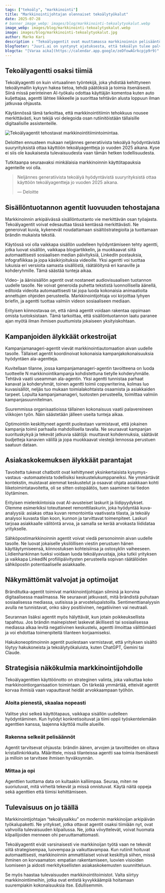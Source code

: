 ```yaml
---
tags: ["tekoäly", "markkinointi"]
title: "Markkinointijohtajan olennaiset tekoälytyökalut"
date: 2025-07-28
# banner_image_webp: images/blog/markkinointi-tekoalytyokalut.webp
image_webp: images/blog/markkinointi-tekoalytyokalut.webp
image: images/blog/markkinointi-tekoalytyokalut.jpg
author: Marko Kari
description : "Tekoälyagentit ovat muuttamassa markkinoinnin pelisääntöjä. Markkinointijohtajan työkalu-arsenaaliin on ilmestynyt uudenlaisia digitaalisia assistentteja, jotka kykenevät itsenäisesti toimimaan kohti asetettuja tavoitteita. Mutta mitä nämä agentit oikeastaan ovat, ja miksi jokaisen markkinointipäättäjän tulisi tuntea ne?"
blogfooter: "Juuri.ai on syntynyt ajatuksesta, että tekoälyn tulee palvella ihmistä, ei toisin päin. Hyödynnämme uusimpia kielimalleja ja automaatioteknologioita, jotta sinulle jää enemmän aikaa olennaiseen eli kasvuun, luovuuteen ja asiakastyöhön. Jutellaanko?"
blogcta: "[Varaa aika](https://calendar.app.google/zeDfowAGrkcpjp9r9)"
---
```


## Tekoälyagentti osaksi tiimiä

Tekoälyagentti on kuin virtuaalinen työntekijä, joka yhdistää kehittyneen tekoälymallin kykyyn hakea tietoa, tehdä päätöksiä ja toimia itsenäisesti. Siinä missä perinteinen AI-työkalu odottaa käyttäjän komentoa kuten auto kuljettajaa, agentti lähtee liikkeelle ja suorittaa tehtävän alusta loppuun ilman jatkuvaa ohjausta.

Käytännössä tämä tarkoittaa, että markkinointitiimin tehokkuus nousee merkittävästi, kun tekijä voi delegoida osan rutiinitöistään tällaisille digitaalisille assistenteille.

![Tekoälyagentit tehostavat markkinointitiimintoimintaa.](/images/blog/markkinointi-tekoalytyokalut.jpg)

Deloitten ennusteen mukaan neljännes generatiivista tekoälyä hyödyntävistä suuryrityksistä ottaa käyttöön tekoälyagentteja jo vuoden 2025 aikana. Kyse ei siis ole kaukaisesta tulevaisuudesta vaan tämän hetken todellisuudesta.

Tutkitaanpa seuraavaksi minkälaisia markkinoinnin käyttötapauksia agenteille voi olla. 


> Neljännes generatiivista tekoälyä hyödyntävistä suuryrityksistä ottaa käyttöön tekoälyagentteja jo vuoden 2025 aikana.
> 
> — Deloitte

## Sisällöntuotannon agentit luovuuden tehostajana

Markkinoinnin arkipäivässä sisällöntuotanto vie merkittävän osan työajasta. Tekoälyagentit voivat edesauttaa tässä kentässä merkittävästi. Ne generoivat kuvia, kykenevät noudattamaan sisältöstrategioita ja tuottamaan brändin mukaista tekstiä.

Käytössä voi olla vaikkapa sisällön uudelleen hyödyntämiseen tehty agentti, jotka luovat sisällön, vaikkapa blogiartikkelin, ja muokkaavat siitä automaattisesti sosiaalisen median päivityksiä, LinkedIn postauksia, infografiikkaa ja jopa käsikirjoituksia videoille. Yksi agentti voi tuottaa lukuisia eri versioita samasta sisällöstä, räätälöitynä eri kanaville ja kohderyhmille. Tämä säästää tunteja aikaa. 

Video- ja äänisisällön agentit ovat nostaneet audiovisuaalisen tuotannon uudelle tasolle. Ne voivat generoida puhetta tekstistä luonnollisella äänellä, editoida videoita automaattisesti tai jopa luoda kokonaisia animaatioita annettujen ohjeiden perusteella. Markkinointijohtaja voi kirjoittaa lyhyen briefin, ja agentti tuottaa valmiin videon sosiaaliseen mediaan.

Erityisen kiinnostavaa on, että nämä agentit voidaan rakentaa oppimaan omista tuotoksistaan. Tämä tarkoittaa, että sisällöntuotannon laatu paranee ajan myötä ilman ihmisen puuttumista jokaiseen yksityiskohtaan.

## Kampanjoiden älykkäät orkestroijat

Kampanjamanageri-agentit vievät markkinointiautomaation aivan uudelle tasolle. Tällaiset agentit koordinoivat kokonaisia kampanjakokonaisuuksia hyödyntäen ala-agentteja.

Kuvitellaan tilanne, jossa kampanjamanageri-agentin tavoitteena on luoda tuotteelle N markkinointikampanja kohdistettuna tietylle kohderyhmälle. Tehtävä vaatii useamman ala-agentin. Yksi agentti tunnistaa parhaat kanavat ja kohderyhmät, toinen agentti toimii copywriterina, kolmas luo kuvasisällöt, neljäs tuo mukaan toimialakohtaista osaamista ja asiakkaiden tarpeet. Lopulta kampanjamanageri, tuotosten perusteella, toimittaa valmiin kampanjasuunnitelman. 

Suuremmissa organisaatioissa tällainen kokonaisuus vaatii palavereineen viikkojen työn. Näin säästetään jälleen useita tunteja aikaa.

Optimointiin keskittyneet agentit puolestaan varmistavat, että jokainen kampanja toimii parhaalla mahdollisella tavalla. Ne seuraavat kampanjan suorituskykyä ja tekevät jatkuvia säätöjä: muuttavat kohdennuksia, säätävät budjetteja kanavien välillä ja jopa muokkaavat viestejä lennossa perustuen saatuun dataan.

## Asiakaskokemuksen älykkäät parantajat

Tavoitetta tukevat chatbotit ovat kehittyneet yksinkertaisista kysymys-vastaus -automaateista todellisiksi keskustelukumppaneiksi. Ne ymmärtävät kontekstin, muistavat aiemmat keskustelut ja osaavat ohjata asiakkaan kohti liiketoimintatavoitetta, oli se sitten ostopäätös, tuen saaminen tai tiedon löytäminen.

Erityisen mielenkiintoisia ovat AI-avusteiset laskurit ja liidipyydykset. Olemme esimerkiksi toteuttaneet remonttilaskurin, joka hyödyntää kuva-analyysiä: asiakas ottaa kuvan remontointia vaativasta tilasta, ja tekoäly analysoi kuvasta tilan koon, kunnon ja tarvittavat toimenpiteet. Laskuri tarjoaa asiakkaalle välitöntä arvoa, ja samalla se kerää arvokasta liididataa yritykselle. 

Sähköpostimarkkinoinnin agentit voivat viedä personoinnin aivan uudelle tasolle. Ne luovat jokaiselle yksilöllisen viestin perustuen hänen käyttäytymiseensä, kiinnostuksen kohteisiinsa ja ostosyklin vaiheeseen. Liidienhankinnan tueksi voidaan luoda tekoälyavustaja, joka tutkii yrityksen ja vaikkapa LinkedIN profiilipäivitysten perusteella sopivan räätälöiden sähköpostin potentiaaliselle asiakkaalle.

## Näkymättömät valvojat ja optimoijat

Bränditutka-agentit toimivat markkinointijohtajan silminä ja korvina digitaalisessa maailmassa. Ne seuraavat jatkuvasti, mitä brändistä puhutaan sosiaalisessa mediassa, uutisissa ja arvostelupalstoilla. Sentimenttianalyysin avulla ne tunnistavat, onko sävy positiivinen, negatiivinen vai neutraali.

Seurannan lisäksi agentit myös hälyttävät, kun jotain poikkeuksellista tapahtuu. Jos brändin mainepisteet laskevat äkillisesti tai sosiaalisessa mediassa alkaa levitä negatiivinen keskustelu, agentti ilmoittaa välittömästi ja voi ehdottaa toimenpiteitä tilanteen korjaamiseksi.

Hakukoneoptimoinnin agentit puolestaan varmistavat, että yrityksen sisältö löytyy hakukoneista ja tekoälytyökaluista, kuten ChatGPT, Gemini tai Claude. 

## Strategisia näkökulmia markkinointijohdolle

Tekoälyagenttien käyttöönotto on strateginen valinta, joka vaikuttaa koko markkinointiorganisaation toimintaan. On tärkeää ymmärtää, etteivät agentit korvaa ihmisiä vaan vapauttavat heidät arvokkaampaan työhön. 

### Aloita pienestä, skaalaa nopeasti 
Valitse yksi selkeä käyttötapaus, vaikkapa sisällön uudelleen hyödyntäminen. Kun hyödyt konkretisoituvat ja tiimi oppii työskentelemään agenttien kanssa, laajenna käyttöä muille alueille.

### Rakenna selkeät pelisäännöt  
Agentit tarvitsevat ohjausta: brändin äänen, arvojen ja tavoitteiden on oltava kristallinkirkkaita. Määrittele, missä tilanteissa agentti saa toimia itsenäisesti ja milloin se tarvitsee ihmisen hyväksynnän.

### Mittaa ja opi 
Agenttien tuottama data on kultaakin kalliimpaa. Seuraa, miten ne suoriutuvat, mitä virheitä tekevät ja missä onnistuvat. Käytä näitä oppeja sekä agenttien että tiimisi kehittämiseen.

## Tulevaisuus on jo täällä

Markkinointijohtajan “tekoälysalkku” on modernin markkinoijan arkipäivän työkalupaketti. Ne yritykset, jotka ottavat agentit osaksi tiimiään nyt, ovat vahvoilla tulevaisuuden kilpailussa. Ne, jotka viivyttelevät, voivat huomata kilpailijoiden menneen ohi peruuttamattomasti.

Tekoälyagentit eivät varsinaisesti vie markkinoijan työtä vaan ne tekevät siitä strategisempaa, luovempaa ja vaikuttavampaa. Kun rutiinit hoituvat automaattisesti, markkinoinnin ammattilaiset voivat keskittyä siihen, missä ihminen on korvaamaton: empatian rakentamiseen, luovien visioiden luomiseen ja aidosti merkityksellisten asiakaskokemusten suunnitteluun.

Se myös haastaa tulevaisuuden markkinointitoimistot. Valta siirtyy markkinointiimeihin, jotka ovat entistä kyvykkäämpiä hoitamaan suurempiakin kokonaisuuksia itse. Edullisemmin.


